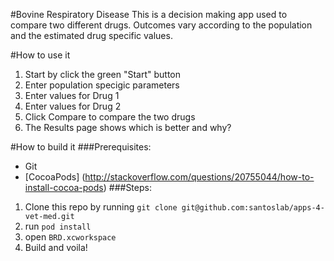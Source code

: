 #Bovine Respiratory Disease
This is a decision making app used to compare two different drugs. Outcomes vary according to the population and the estimated drug specific values.

#How to use it
1. Start by click the green "Start" button
2. Enter population specigic parameters
3. Enter values for Drug 1
4. Enter values for Drug 2
5. Click Compare to compare the two drugs
6. The Results page shows which is better and why?

#How to build it
###Prerequisites:
- Git
- [CocoaPods] (http://stackoverflow.com/questions/20755044/how-to-install-cocoa-pods)
###Steps:
1. Clone this repo by running `git clone git@github.com:santoslab/apps-4-vet-med.git`
2. run `pod install`
3. open `BRD.xcworkspace`
4. Build and voila!
